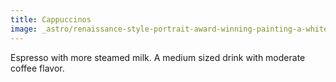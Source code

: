 ```yaml
---
title: Cappuccinos
image: _astro/renaissance-style-portrait-award-winning-painting-a-white-cup-of-black-coffee-centered-in-frame-406255112-1-.png
---
```


Espresso with more steamed milk. A medium sized drink with moderate coffee flavor.
